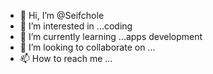 - 👋 Hi, I’m @Seifchole
- 👀 I’m interested in ...coding 
- 🌱 I’m currently learning ...apps development 
- 💞️ I’m looking to collaborate on ...
- 📫 How to reach me ...

<!---
Seifchole/Seifchole is a ✨ special ✨ repository because its `README.md` (this file) appears on your GitHub profile.
You can click the Preview link to take a look at your changes.
--->
